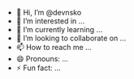 - 👋 Hi, I’m @devnsko
- 👀 I’m interested in ...
- 🌱 I’m currently learning ...
- 💞️ I’m looking to collaborate on ...
- 📫 How to reach me ...
- 😄 Pronouns: ...
- ⚡ Fun fact: ...

<!---
devnsko/devnsko is a ✨ special ✨ repository because its `README.md` (this file) appears on your GitHub profile.
You can click the Preview link to take a look at your changes.
--->

